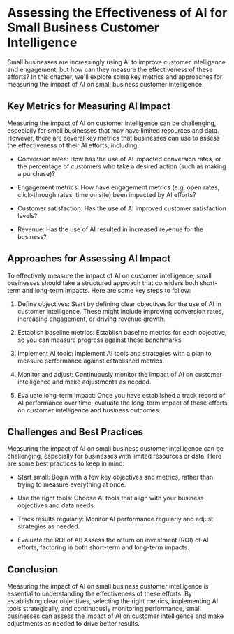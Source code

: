 Assessing the Effectiveness of AI for Small Business Customer Intelligence
==================================================================================================================================================

Small businesses are increasingly using AI to improve customer intelligence and engagement, but how can they measure the effectiveness of these efforts? In this chapter, we'll explore some key metrics and approaches for measuring the impact of AI on small business customer intelligence.

Key Metrics for Measuring AI Impact
-----------------------------------

Measuring the impact of AI on customer intelligence can be challenging, especially for small businesses that may have limited resources and data. However, there are several key metrics that businesses can use to assess the effectiveness of their AI efforts, including:

* Conversion rates: How has the use of AI impacted conversion rates, or the percentage of customers who take a desired action (such as making a purchase)?

* Engagement metrics: How have engagement metrics (e.g. open rates, click-through rates, time on site) been impacted by AI efforts?

* Customer satisfaction: Has the use of AI improved customer satisfaction levels?

* Revenue: Has the use of AI resulted in increased revenue for the business?

Approaches for Assessing AI Impact
----------------------------------

To effectively measure the impact of AI on customer intelligence, small businesses should take a structured approach that considers both short-term and long-term impacts. Here are some key steps to follow:

1. Define objectives: Start by defining clear objectives for the use of AI in customer intelligence. These might include improving conversion rates, increasing engagement, or driving revenue growth.

2. Establish baseline metrics: Establish baseline metrics for each objective, so you can measure progress against these benchmarks.

3. Implement AI tools: Implement AI tools and strategies with a plan to measure performance against established metrics.

4. Monitor and adjust: Continuously monitor the impact of AI on customer intelligence and make adjustments as needed.

5. Evaluate long-term impact: Once you have established a track record of AI performance over time, evaluate the long-term impact of these efforts on customer intelligence and business outcomes.

Challenges and Best Practices
-----------------------------

Measuring the impact of AI on small business customer intelligence can be challenging, especially for businesses with limited resources or data. Here are some best practices to keep in mind:

* Start small: Begin with a few key objectives and metrics, rather than trying to measure everything at once.

* Use the right tools: Choose AI tools that align with your business objectives and data needs.

* Track results regularly: Monitor AI performance regularly and adjust strategies as needed.

* Evaluate the ROI of AI: Assess the return on investment (ROI) of AI efforts, factoring in both short-term and long-term impacts.

Conclusion
----------

Measuring the impact of AI on small business customer intelligence is essential to understanding the effectiveness of these efforts. By establishing clear objectives, selecting the right metrics, implementing AI tools strategically, and continuously monitoring performance, small businesses can assess the impact of AI on customer intelligence and make adjustments as needed to drive better results.
